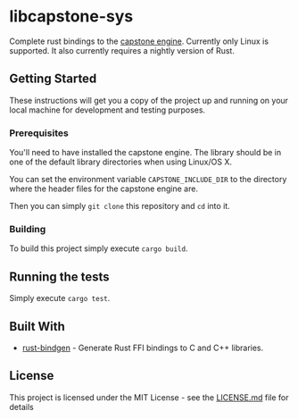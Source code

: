 # libcapstone-sys

Complete rust bindings to the [capstone engine](https://github.com/aquynh/capstone). Currently only Linux is supported.
It also currently requires a nightly version of Rust.

## Getting Started

These instructions will get you a copy of the project up and running on your local machine for development and testing purposes.

### Prerequisites

You'll need to have installed the capstone engine. The library should be in one of the default library directories when using Linux/OS X.

You can set the environment variable `CAPSTONE_INCLUDE_DIR` to the directory where the header files for the capstone engine are.

Then you can simply `git clone` this repository and `cd` into it.

### Building

To build this project simply execute `cargo build`.

## Running the tests

Simply execute `cargo test`.

## Built With

* [rust-bindgen](https://github.com/servo/rust-bindgen) - Generate Rust FFI bindings to C and C++ libraries.

## License

This project is licensed under the MIT License - see the [LICENSE.md](LICENSE.md) file for details
